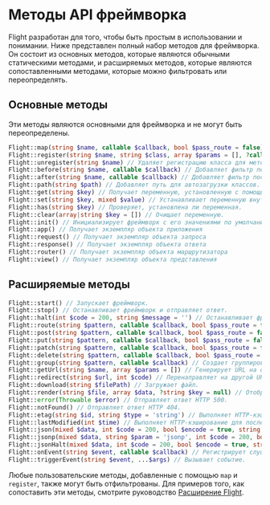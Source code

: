 # Методы API фреймворка

Flight разработан для того, чтобы быть простым в использовании и понимании. Ниже представлен полный
набор методов для фреймворка. Он состоит из основных методов, которые являются обычными
статическими методами, и расширяемых методов, которые являются сопоставленными методами, которые можно фильтровать
или переопределять.

## Основные методы

Эти методы являются основными для фреймворка и не могут быть переопределены.

```php
Flight::map(string $name, callable $callback, bool $pass_route = false) // Создает пользовательский метод фреймворка.
Flight::register(string $name, string $class, array $params = [], ?callable $callback = null) // Регистрирует класс для метода фреймворка.
Flight::unregister(string $name) // Удаляет регистрацию класса для метода фреймворка.
Flight::before(string $name, callable $callback) // Добавляет фильтр перед методом фреймворка.
Flight::after(string $name, callable $callback) // Добавляет фильтр после метода фреймворка.
Flight::path(string $path) // Добавляет путь для автозагрузки классов.
Flight::get(string $key) // Получает переменную, установленную с помощью Flight::set().
Flight::set(string $key, mixed $value) // Устанавливает переменную внутри движка Flight.
Flight::has(string $key) // Проверяет, установлена ли переменная.
Flight::clear(array|string $key = []) // Очищает переменную.
Flight::init() // Инициализирует фреймворк с его значениями по умолчанию.
Flight::app() // Получает экземпляр объекта приложения
Flight::request() // Получает экземпляр объекта запроса
Flight::response() // Получает экземпляр объекта ответа
Flight::router() // Получает экземпляр объекта маршрутизатора
Flight::view() // Получает экземпляр объекта представления
```

## Расширяемые методы

```php
Flight::start() // Запускает фреймворк.
Flight::stop() // Останавливает фреймворк и отправляет ответ.
Flight::halt(int $code = 200, string $message = '') // Останавливает фреймворк с необязательным кодом состояния и сообщением.
Flight::route(string $pattern, callable $callback, bool $pass_route = false, string $alias = '') // Сопоставляет шаблон URL с колбеком.
Flight::post(string $pattern, callable $callback, bool $pass_route = false, string $alias = '') // Сопоставляет шаблон URL POST-запроса с колбеком.
Flight::put(string $pattern, callable $callback, bool $pass_route = false, string $alias = '') // Сопоставляет шаблон URL PUT-запроса с колбеком.
Flight::patch(string $pattern, callable $callback, bool $pass_route = false, string $alias = '') // Сопоставляет шаблон URL PATCH-запроса с колбеком.
Flight::delete(string $pattern, callable $callback, bool $pass_route = false, string $alias = '') // Сопоставляет шаблон URL DELETE-запроса с колбеком.
Flight::group(string $pattern, callable $callback) // Создает группировку для URL, шаблон должен быть строкой.
Flight::getUrl(string $name, array $params = []) // Генерирует URL на основе псевдонима маршрута.
Flight::redirect(string $url, int $code) // Перенаправляет на другой URL.
Flight::download(string $filePath) // Загружает файл.
Flight::render(string $file, array $data, ?string $key = null) // Отображает файл шаблона.
Flight::error(Throwable $error) // Отправляет ответ HTTP 500.
Flight::notFound() // Отправляет ответ HTTP 404.
Flight::etag(string $id, string $type = 'string') // Выполняет HTTP-кэширование ETag.
Flight::lastModified(int $time) // Выполняет HTTP-кэширование для последнего изменения.
Flight::json(mixed $data, int $code = 200, bool $encode = true, string $charset = 'utf8', int $option) // Отправляет JSON-ответ.
Flight::jsonp(mixed $data, string $param = 'jsonp', int $code = 200, bool $encode = true, string $charset = 'utf8', int $option) // Отправляет JSONP-ответ.
Flight::jsonHalt(mixed $data, int $code = 200, bool $encode = true, string $charset = 'utf8', int $option) // Отправляет JSON-ответ и останавливает фреймворк.
Flight::onEvent(string $event, callable $callback) // Регистрирует слушатель событий.
Flight::triggerEvent(string $event, ...$args) // Вызывает событие.
```

Любые пользовательские методы, добавленные с помощью `map` и `register`, также могут быть отфильтрованы. Для примеров того, как сопоставить эти методы, смотрите руководство [Расширение Flight](/learn/extending).